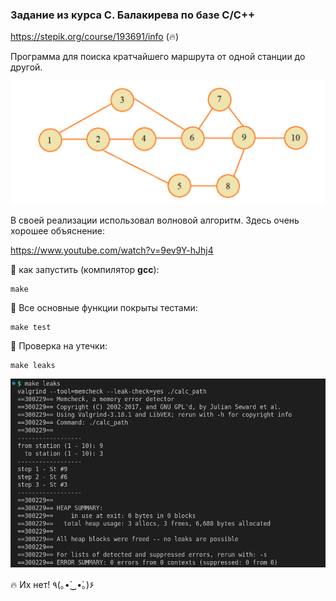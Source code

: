 

### Задание из курса С. Балакирева по базе C/C++

https://stepik.org/course/193691/info (🔥)

Программа для поиска кратчайшего маршрута от одной станции до другой.

![screen1](./images/screen1.png)

В своей реализации использовал волновой алгоритм. Здесь очень хорошее объяснение:  

https://www.youtube.com/watch?v=9ev9Y-hJhj4

 🎯 как запустить (компилятор **gcc**): 

```shell
make
```


🧪 Все основные функции покрыты тестами: 

```shell
make test
```


💩 Проверка на утечки:

```shell
make leaks
```

![screen2](./images/screen2.png)

🔥 Их нет! ٩(｡•́‿•̀｡)۶

